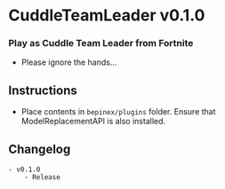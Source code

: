 # CuddleTeamLeader v0.1.0
### Play as Cuddle Team Leader from Fortnite

- Please ignore the hands...

## Instructions
- Place contents in `bepinex/plugins` folder. Ensure that ModelReplacementAPI is also installed. 

## Changelog
	- v0.1.0
		- Release